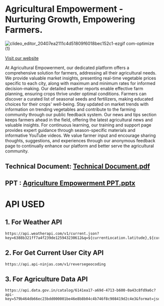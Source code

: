 # Agricultural Empowerment - Nurturing Growth, Empowering Farmers.

![clideo_editor_20407ea2111c4d51809f6018bec152c1-ezgif com-optimize (1)](https://github.com/gaurravlokhande/Agriculture-Empowerment-Hackathon/assets/119065314/97a40a1f-94c0-42d1-8944-8691fe121aa1)


[Visit our website](https://gauravlokhande-dev-ed.develop.my.site.com/AgricultureEmpowerment/s/)


<p> At Agricultural Empowerment, our dedicated platform offers a comprehensive solution for farmers, addressing all their agricultural needs. We provide valuable market insights, presenting real-time vegetable prices specific to each city, along with maximum and minimum rates for informed decision-making. Our detailed weather reports enable effective farm planning, ensuring crops thrive under optimal conditions. Farmers can discover a curated list of seasonal seeds and fertilizers, making educated choices for their crops' well-being. Stay updated on market trends with information on trending vegetables and contribute to the farming community through our public feedback system. Our news and tips section keeps farmers ahead in the field, offering the latest agricultural news and valuable insights. For continuous learning, our training and support page provides expert guidance through season-specific materials and informative YouTube videos. We value farmer input and encourage sharing thoughts, suggestions, and experiences through our anonymous feedback page to continually enhance our platform and better serve the agricultural community.</p>

## Technical Document: [Technical Document.pdf](https://github.com/gaurravlokhande/Agriculture-Empowerment-Hackathon/files/13852710/Technical.Document.Agriculture.Empowerment.pdf)


## PPT : [Agriculture Empowerment PPT.pptx](https://github.com/gaurravlokhande/Agriculture-Empowerment-Hackathon/files/13852689/Agriculture.Empowerment.PPT.pptx)


# API USED
## 1. For Weather API
```
https://api.weatherapi.com/v1/current.json?key=6388b321ff7a4f239de125943230612&q=${currentLocation.latitude},${currentLocation.longitude}`;
```
## 2. For Get Current User City API
```
https://api.api-ninjas.com/v1/reversegeocoding
```

## 3. For Agriculture Data API
```
https://api.data.gov.in/catalog/6141ea17-a69d-4713-b600-0a43c8fd9a6c?api-key=579b464db66ec23bdd000001be46e8b8b04c4b746f8c908419d2c4e3&format=json&limit=1000&filters%5Bdistrict%5D=${this.selectedLocation}&filters%5Barrival_date%5D=${formattedDate}`;
```





